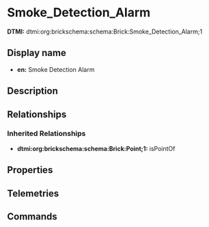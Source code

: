 # Smoke_Detection_Alarm
**DTMI:** dtmi:org:brickschema:schema:Brick:Smoke_Detection_Alarm;1
## Display name
- **en:** Smoke Detection Alarm
## Description
## Relationships
### Inherited Relationships
* **dtmi:org:brickschema:schema:Brick:Point;1:** isPointOf
## Properties
## Telemetries
## Commands
